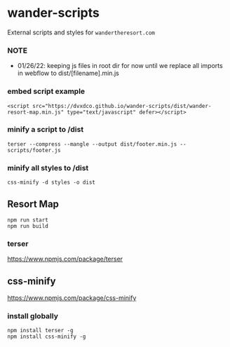 # wander-scripts
External scripts and styles for `wandertheresort.com`

### NOTE
- 01/26/22: keeping js files in root dir for now until we replace all imports in webflow to dist/[filename].min.js

### embed script example
```
<script src="https://dvxdco.github.io/wander-scripts/dist/wander-resort-map.min.js" type="text/javascript" defer></script>
```

### minify a script to /dist
```
terser --compress --mangle --output dist/footer.min.js -- scripts/footer.js   
```

### minify all styles to /dist
```
css-minify -d styles -o dist
```

## Resort Map
```
npm run start
npm run build
```

### terser
https://www.npmjs.com/package/terser

## css-minify
https://www.npmjs.com/package/css-minify

### install globally
```
npm install terser -g
npm install css-minify -g
```